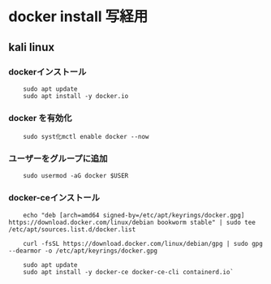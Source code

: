 # docker install 写経用

## kali linux

### dockerインストール

``` shell
    sudo apt update
    sudo apt install -y docker.io
```

### docker を有効化

``` shell
    sudo syst化mctl enable docker --now
```

### ユーザーをグループに追加

```shell
    sudo usermod -aG docker $USER
```

### docker-ceインストール

```shell
    echo "deb [arch=amd64 signed-by=/etc/apt/keyrings/docker.gpg] https://download.docker.com/linux/debian bookworm stable" | sudo tee /etc/apt/sources.list.d/docker.list

    curl -fsSL https://download.docker.com/linux/debian/gpg | sudo gpg --dearmor -o /etc/apt/keyrings/docker.gpg

    sudo apt update
    sudo apt install -y docker-ce docker-ce-cli containerd.io`
```
